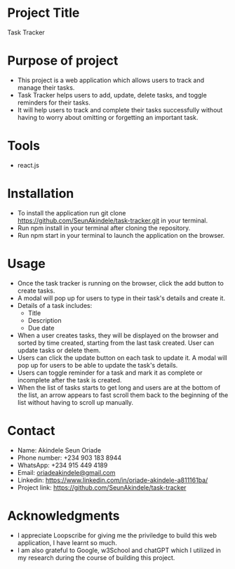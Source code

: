 # Project Title
Task Tracker

# Purpose of project
- This project is a web application which allows users to track and manage their tasks.  
- Task Tracker helps users to add, update, delete tasks, and toggle reminders for their tasks.  
- It will help users to track and complete their tasks successfully without having to worry about omitting or forgetting an important task.

# Tools
- react.js

# Installation
- To install the application run git clone https://github.com/SeunAkindele/task-tracker.git in your terminal.  
- Run npm install in your terminal after cloning the repository.  
- Run npm start in your terminal to launch the application on the browser.

# Usage
- Once the task tracker is running on the browser, click the add button to create tasks.  
- A modal will pop up for users to type in their task's details and create it.  
- Details of a task includes:  
    - Title  
    - Description  
    - Due date  
- When a user creates tasks, they will be displayed on the browser and sorted by time created, starting from the last task created. User can update tasks or delete them.   
- Users can click the update button on each task to update it. A modal will pop up for users to be able to update the task's details.  
- Users can toggle reminder for a task and mark it as complete or incomplete after the task is created.  
- When the list of tasks starts to get long and users are at the bottom of the list, an arrow appears to fast scroll them back to the beginning of the list without having to scroll up manually.

# Contact
- Name: Akindele Seun Oriade  
- Phone number: +234 903 183 8944  
- WhatsApp: +234 915 449 4189  
- Email: oriadeakindele@gmail.com  
- Linkedin: https://www.linkedin.com/in/oriade-akindele-a811161ba/  
- Project link: https://github.com/SeunAkindele/task-tracker

# Acknowledgments
- I appreciate Loopscribe for giving me the priviledge to build this web application, I have learnt so much.      
- I am also grateful to Google, w3School and chatGPT which I utilized in my research during the course of building this project.